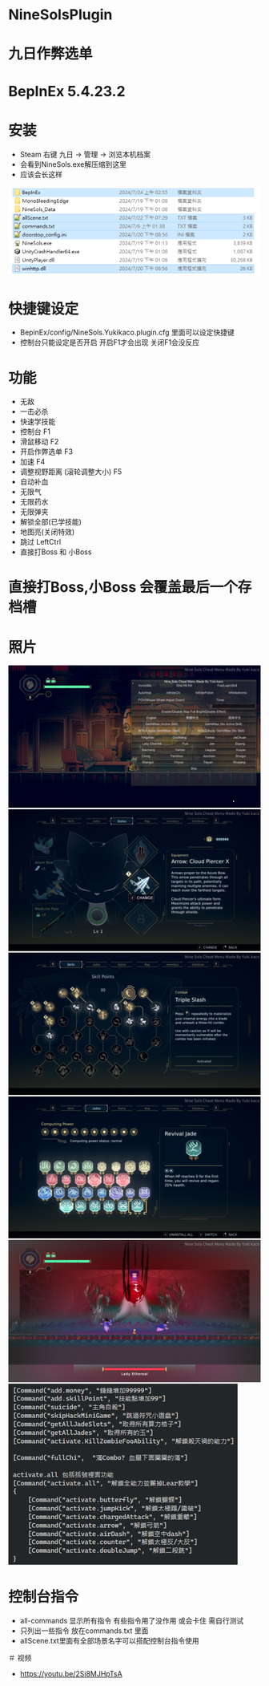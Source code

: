 ﻿# NineSolsPlugin
# 九日作弊选单

# BepInEx 5.4.23.2

# 安装
- Steam 右键 九日 -> 管理 -> 浏览本机档案
- 会看到NineSols.exe解压缩到这里
- 应该会长这样

![](/img/install.png)


# 快捷键设定
- BepinEx/config/NineSols.Yukikaco.plugin.cfg 里面可以设定快捷键
- 控制台只能设定是否开启 开启F1才会出现 关闭F1会没反应

# 功能
- 无敌
- 一击必杀
- 快速学技能
- 控制台 F1
- 滑鼠移动 F2
- 开启作弊选单 F3
- 加速 F4
- 调整视野距离 (滚轮调整大小) F5
- 自动补血
- 无限气
- 无限药水
- 无限弹夹
- 解锁全部(已学技能)
- 地图亮(关闭特效)
- 跳过 LeftCtrl
- 直接打Boss 和 小Boss

# 直接打Boss,小Boss 会覆盖最后一个存档槽

# 照片
![](/img/Menu.png)
![](/img/AllMax.png)
![](/img/SkillPoint.png)
![](/img/Jades.png)
![](/img/Fov.png)
![](/img/command.png)

# 控制台指令
- all-commands 显示所有指令 有些指令用了没作用 或会卡住 需自行测试
- 只列出一些指令 放在commands.txt 里面
- allScene.txt里面有全部场景名字可以搭配控制台指令使用

＃ 视频
- https://youtu.be/2Si8MJHpTsA